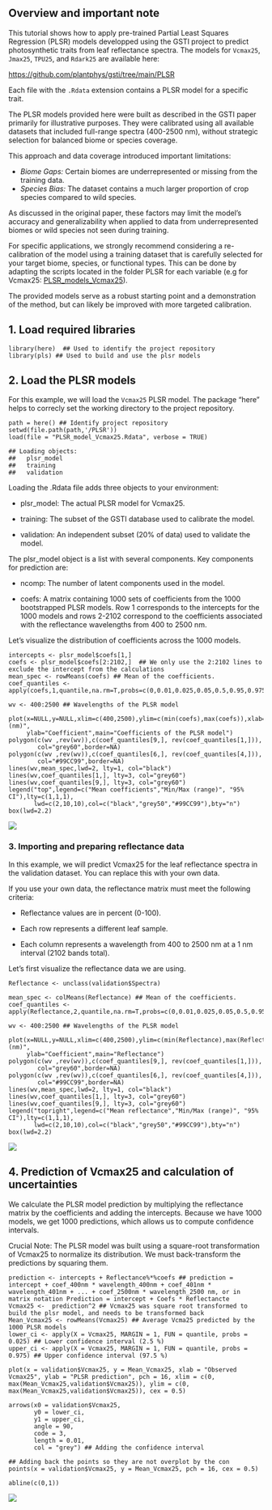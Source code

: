 ## Overview and important note

This tutorial shows how to apply pre-trained Partial Least Squares
Regression (PLSR) models developped using the GSTI project to predict
photosynthetic traits from leaf reflectance spectra. The models for
`Vcmax25`, `Jmax25`, `TPU25`, and `Rdark25` are available here:

<https://github.com/plantphys/gsti/tree/main/PLSR>

Each file with the `.Rdata` extension contains a PLSR model for a
specific trait.

The PLSR models provided here were built as described in the GSTI paper
primarily for illustrative purposes. They were calibrated using all
available datasets that included full-range spectra (400-2500 nm),
without strategic selection for balanced biome or species coverage.

This approach and data coverage introduced important limitations:

-   *Biome Gaps:* Certain biomes are underrepresented or missing from
    the training data.
-   *Species Bias:* The dataset contains a much larger proportion of
    crop species compared to wild species.

As discussed in the original paper, these factors may limit the model’s
accuracy and generalizability when applied to data from underrepresented
biomes or wild species not seen during training.

For specific applications, we strongly recommend considering a
re-calibration of the model using a training dataset that is carefully
selected for your target biome, species, or functional types. This can
be done by adapting the scripts located in the folder PLSR for each
variable (e.g for Vcmax25:
[PLSR\_models\_Vcmax25](https://github.com/plantphys/gsti/blob/main/PLSR/PLSR_models_Vcmax25.R)).

The provided models serve as a robust starting point and a demonstration
of the method, but can likely be improved with more targeted
calibration.

## 1. Load required libraries

    library(here)  ## Used to identify the project repository
    library(pls) ## Used to build and use the plsr models

## 2. Load the PLSR models

For this example, we will load the `Vcmax25` PLSR model. The package
“here” helps to correcly set the working directory to the project
repository.

    path = here() ## Identify project repository
    setwd(file.path(path,'/PLSR'))
    load(file = "PLSR_model_Vcmax25.Rdata", verbose = TRUE) 

    ## Loading objects:
    ##   plsr_model
    ##   training
    ##   validation

Loading the .Rdata file adds three objects to your environment:

-   plsr\_model: The actual PLSR model for Vcmax25.

-   training: The subset of the GSTI database used to calibrate the
    model.

-   validation: An independent subset (20% of data) used to validate the
    model.

The plsr\_model object is a list with several components. Key components
for prediction are:

-   ncomp: The number of latent components used in the model.

-   coefs: A matrix containing 1000 sets of coefficients from the 1000
    bootstrapped PLSR models. Row 1 corresponds to the intercepts for
    the 1000 models and rows 2-2102 correspond to the coefficients
    associated with the reflectance wavelengths from 400 to 2500 nm.

Let’s visualize the distribution of coefficients across the 1000 models.

    intercepts <- plsr_model$coefs[1,]
    coefs <- plsr_model$coefs[2:2102,]  ## We only use the 2:2102 lines to exclude the intercept from the calculations
    mean_spec <- rowMeans(coefs) ## Mean of the coefficients.  
    coef_quantiles <- apply(coefs,1,quantile,na.rm=T,probs=c(0,0.01,0.025,0.05,0.5,0.95,0.975,0.99,1))

    wv <- 400:2500 ## Wavelengths of the PLSR model

    plot(x=NULL,y=NULL,xlim=c(400,2500),ylim=c(min(coefs),max(coefs)),xlab="Wavelength (nm)",
         ylab="Coefficient",main="Coefficients of the PLSR model")
    polygon(c(wv ,rev(wv)),c(coef_quantiles[9,], rev(coef_quantiles[1,])),
            col="grey60",border=NA)
    polygon(c(wv ,rev(wv)),c(coef_quantiles[6,], rev(coef_quantiles[4,])),
            col="#99CC99",border=NA)
    lines(wv,mean_spec,lwd=2, lty=1, col="black")
    lines(wv,coef_quantiles[1,], lty=3, col="grey60")
    lines(wv,coef_quantiles[9,], lty=3, col="grey60")
    legend("top",legend=c("Mean coefficients","Min/Max (range)", "95% CI"),lty=c(1,1,1),
           lwd=c(2,10,10),col=c("black","grey50","#99CC99"),bty="n")
    box(lwd=2.2)

![](Apply_PLSR_new_datasets_files/figure-markdown_strict/unnamed-chunk-3-1.png)

### 3. Importing and preparing reflectance data

In this example, we will predict Vcmax25 for the leaf reflectance
spectra in the validation dataset. You can replace this with your own
data.

If you use your own data, the reflectance matrix must meet the following
criteria:

-   Reflectance values are in percent (0-100).

-   Each row represents a different leaf sample.

-   Each column represents a wavelength from 400 to 2500 nm at a 1 nm
    interval (2102 bands total).

Let’s first visualize the reflectance data we are using.

    Reflectance <- unclass(validation$Spectra)

    mean_spec <- colMeans(Reflectance) ## Mean of the coefficients.  
    coef_quantiles <- apply(Reflectance,2,quantile,na.rm=T,probs=c(0,0.01,0.025,0.05,0.5,0.95,0.975,0.99,1))

    wv <- 400:2500 ## Wavelengths of the PLSR model

    plot(x=NULL,y=NULL,xlim=c(400,2500),ylim=c(min(Reflectance),max(Reflectance)),xlab="Wavelength (nm)",
         ylab="Coefficient",main="Reflectance")
    polygon(c(wv ,rev(wv)),c(coef_quantiles[9,], rev(coef_quantiles[1,])),
            col="grey60",border=NA)
    polygon(c(wv ,rev(wv)),c(coef_quantiles[6,], rev(coef_quantiles[4,])),
            col="#99CC99",border=NA)
    lines(wv,mean_spec,lwd=2, lty=1, col="black")
    lines(wv,coef_quantiles[1,], lty=3, col="grey60")
    lines(wv,coef_quantiles[9,], lty=3, col="grey60")
    legend("topright",legend=c("Mean reflectance","Min/Max (range)", "95% CI"),lty=c(1,1,1),
           lwd=c(2,10,10),col=c("black","grey50","#99CC99"),bty="n")
    box(lwd=2.2)

![](Apply_PLSR_new_datasets_files/figure-markdown_strict/unnamed-chunk-4-1.png)

## 4. Prediction of Vcmax25 and calculation of uncertainties

We calculate the PLSR model prediction by multiplying the reflectance
matrix by the coefficients and adding the intercepts. Because we have
1000 models, we get 1000 predictions, which allows us to compute
confidence intervals.

Crucial Note: The PLSR model was built using a square-root
transformation of Vcmax25 to normalize its distribution. We must
back-transform the predictions by squaring them.

    prediction <- intercepts + Reflectance%*%coefs ## prediction = intercept + coef_400nm * wavelength_400nm + coef_401nm * wavelength_401nm + ... + coef_2500nm * wavelength_2500 nm, or in matrix notation Prediction = intercept + Coefs * Reflectancte 
    Vcmax25 <-  prediction^2 ## Vcmax25 was square root transformed to build the plsr model, and needs to be transformed back 
    Mean_Vcmax25 <- rowMeans(Vcmax25) ## Average Vcma25 predicted by the 1000 PLSR models
    lower_ci <- apply(X = Vcmax25, MARGIN = 1, FUN = quantile, probs = 0.025) ## Lower confidence interval (2.5 %)
    upper_ci <- apply(X = Vcmax25, MARGIN = 1, FUN = quantile, probs = 0.975) ## Upper confidence interval (97.5 %)

    plot(x = validation$Vcmax25, y = Mean_Vcmax25, xlab = "Observed Vcmax25", ylab = "PLSR prediction", pch = 16, xlim = c(0, max(Mean_Vcmax25,validation$Vcmax25)), ylim = c(0, max(Mean_Vcmax25,validation$Vcmax25)), cex = 0.5)

    arrows(x0 = validation$Vcmax25, 
           y0 = lower_ci, 
           y1 = upper_ci, 
           angle = 90, 
           code = 3, 
           length = 0.01,
           col = "grey") ## Adding the confidence interval

    ## Adding back the points so they are not overplot by the con
    points(x = validation$Vcmax25, y = Mean_Vcmax25, pch = 16, cex = 0.5)

    abline(c(0,1))

![](Apply_PLSR_new_datasets_files/figure-markdown_strict/unnamed-chunk-5-1.png)
